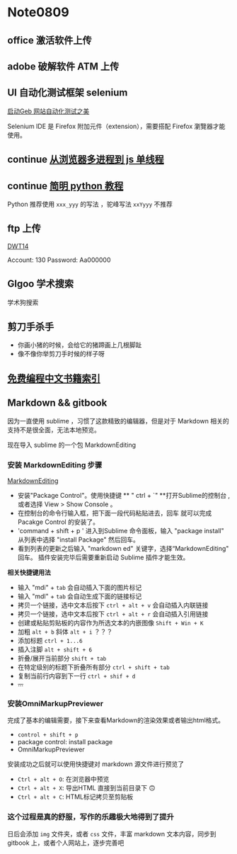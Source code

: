 # Note0809




## office 激活软件上传


## adobe 破解软件 ATM 上传


## UI 自动化测试框架 selenium

[启动Geb 网站自动化测试之美](https://learngeb-ebook.readbook.tw/intro/selenium.html)

Selenium IDE 是 Firefox 附加元件（extension），需要搭配 Firefox 瀏覽器才能使用。


## continue [从浏览器多进程到 js 单线程](https://segmentfault.com/a/1190000012925872)





## continue [简明 python 教程](https://wizardforcel.gitbooks.io/a-byte-of-python/content/57.html)

Python 推荐使用 `xxx_yyy` 的写法 ，驼峰写法 `xxYyyy` 不推荐




## ftp 上传

[DWT14](http://192.168.8.130:5566/DWT14.0)

Account: 130   Password: Aa000000



## Glgoo 学术搜索

学术狗搜索


## 剪刀手杀手

- 你画小猪的时候，会给它的猪蹄画上几根脚趾
- 像不像你举剪刀手时候的样子呀


## [免费编程中文书籍索引](https://github.com/justjavac/free-programming-books-zh_CN)


## Markdown && gitbook

因为一直使用 sublime ，习惯了这款精致的编辑器，但是对于 Markdown 相关的支持不是很全面，无法本地预览。

现在导入 sublime 的一个包 MarkdownEditing 

### 安装 MarkdownEditing 步骤

[MarkdownEditing](https://github.com/SublimeText-Markdown/MarkdownEditing)

* 安装"Package Control"。使用快捷键 ** " ctrl + `" **打开Sublime的控制台 ,或者选择 View > Show Console 。
* 在控制台的命令行输入框，把下面一段代码粘贴进去，回车 就可以完成Pacakge Control 的安装了。
* 'command + shift + p ' 进入到Sublime 命令面板，输入 "package install" 从列表中选择 "install Package" 然后回车。
* 看到列表的更新之后输入 "markdown ed" 关键字，选择“MarkdownEditing" 回车。 插件安装完毕后需要重新启动 Sublime 插件才能生效。

**相关快捷键用法**

* 输入 "mdi" + `tab` 会自动插入下面的图片标记 
* 输入 "mdl" + `tab` 会自动生成下面的链接标记 
* 拷贝一个链接，选中文本后按下 `ctrl + alt + v` 会自动插入内联链接
* 拷贝一个链接，选中文本后按下 `ctrl + alt + r` 会自动插入引用链接
* 创建或粘贴剪贴板的内容作为所选文本的内嵌图像 `Shift + Win + K`
* 加粗 `alt + b` 斜体 `alt + i` ？？？
* 添加标题 `ctrl + 1...6`
* 插入注脚 `alt + shift + 6`
* 折叠/展开当前部分 `shift + tab`
* 在特定级别的标题下折叠所有部分 `ctrl + shift + tab`
* 复制当前行内容到下一行 `ctrl + shif + d`
* ~~...~~

### 安装OmniMarkupPreviewer

完成了基本的编辑需要，接下来查看Markdown的渲染效果或者输出html格式。

* `control + shift + p`
* package control: install package
* OmniMarkupPreviewer

安装成功之后就可以使用快捷键对 markdown 源文件进行预览了

* `Ctrl + alt + O`: 在浏览器中预览
* `Ctrl + alt + X`: 导出HTML 直接到当前目录下 🙃
* `Ctrl + alt + C`: HTML标记拷贝至剪贴板

### 这个过程是真的舒服，写作的乐趣极大地得到了提升

日后会添加 `img` 文件夹，或者 `css` 文件，丰富 markdown 文本内容，同步到 gitbook 上，或者个人网站上，逐步完善吧
